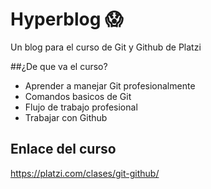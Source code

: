 # Hyperblog  😱
Un blog para el curso de Git y Github de Platzi

##¿De que va el curso?
* Aprender a manejar Git profesionalmente
* Comandos basicos de Git
* Flujo de trabajo profesional
* Trabajar con Github

## Enlace del curso
https://platzi.com/clases/git-github/